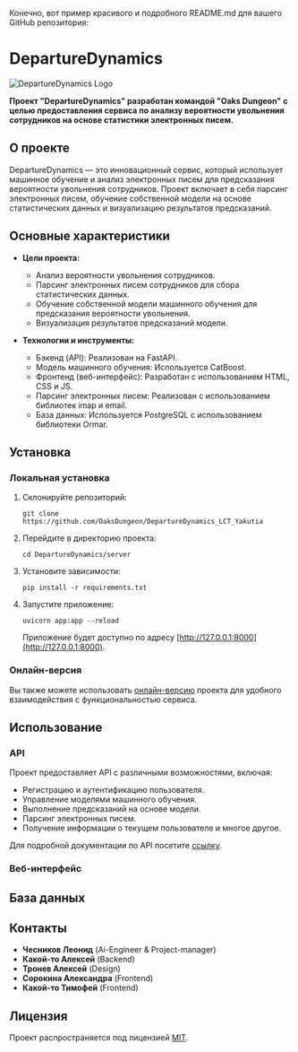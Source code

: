 Конечно, вот пример красивого и подробного README.md для вашего GitHub репозитория:

# DepartureDynamics

![DepartureDynamics Logo](link/to/logo.png)

**Проект "DepartureDynamics" разработан командой "Oaks Dungeon" с целью предоставления сервиса по анализу вероятности увольнения сотрудников на основе статистики электронных писем.**

## О проекте

DepartureDynamics — это инновационный сервис, который использует машинное обучение и анализ электронных писем для предсказания вероятности увольнения сотрудников. Проект включает в себя парсинг электронных писем, обучение собственной модели на основе статистических данных и визуализацию результатов предсказаний.

## Основные характеристики

- **Цели проекта:**
  - Анализ вероятности увольнения сотрудников.
  - Парсинг электронных писем сотрудников для сбора статистических данных.
  - Обучение собственной модели машинного обучения для предсказания вероятности увольнения.
  - Визуализация результатов предсказаний модели.

- **Технологии и инструменты:**
  - Бэкенд (API): Реализован на FastAPI.
  - Модель машинного обучения: Используется CatBoost.
  - Фронтенд (веб-интерфейс): Разработан с использованием HTML, CSS и JS.
  - Парсинг электронных писем: Реализован с использованием библиотек imap и email.
  - База данных: Используется PostgreSQL с использованием библиотеки Ormar.

## Установка

### Локальная установка

1. Склонируйте репозиторий:

   `git clone https://github.com/OaksDungeon/DepartureDynamics_LCT_Yakutia`

2. Перейдите в директорию проекта:

   `cd DepartureDynamics/server`

3. Установите зависимости:

   `pip install -r requirements.txt`

4. Запустите приложение:

   `uvicorn app:app --reload`

   Приложение будет доступно по адресу [http://127.0.0.1:8000](http://127.0.0.1:8000).

### Онлайн-версия

Вы также можете использовать [онлайн-версию](http://89.232.176.235:8000/main) проекта для удобного взаимодействия с функциональностью сервиса.

## Использование

### API

Проект предоставляет API с различными возможностями, включая:
- Регистрацию и аутентификацию пользователя.
- Управление моделями машинного обучения.
- Выполнение предсказаний на основе модели.
- Парсинг электронных писем.
- Получение информации о текущем пользователе и многое другое.

Для подробной документации по API посетите [ссылку](http://89.232.176.235:8000/docs/api/index).

### Веб-интерфейс



## База данных



## Контакты

- **Чесников Леонид** (Ai-Engineer & Project-manager)
- **Какой-то Алексей** (Backend)
- **Тронев Алексей** (Design)
- **Сорокина Александра** (Frontend)
- **Какой-то Тимофей** (Frontend)

## Лицензия

Проект распространяется под лицензией [MIT](LICENSE).
